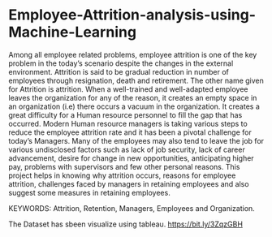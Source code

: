 # Employee-Attrition-analysis-using-Machine-Learning

Among all employee related problems, employee attrition is one of the key problem in the today’s scenario despite the changes in the external environment. Attrition is said to be gradual reduction in number of employees through resignation, death and retirement. The other name given for Attrition is attrition. When a well-trained and well-adapted employee leaves the organization for any of the reason, it creates an empty space in an organization (i.e) there occurs a vacuum in the organization. It creates a great difficulty for a Human resource personnel to fill the gap that has occurred. Modern Human resource managers is taking various steps to reduce the employee attrition rate and it has been a pivotal challenge for today’s Managers. Many of the employees may also tend to leave the job for various undisclosed factors such as lack of job security, lack of career advancement, desire for change in new opportunities, anticipating higher pay, problems with supervisors and few other personal reasons. This project helps in knowing why attrition occurs, reasons for employee attrition, challenges faced by managers in retaining employees and also suggest some measures in retaining employees.


KEYWORDS: Attrition, Retention, Managers, Employees and Organization.

The Dataset has sbeen visualize using tableau.
https://bit.ly/3ZqzGBH
